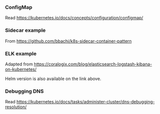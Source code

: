 ### ConfigMap

Read https://kubernetes.io/docs/concepts/configuration/configmap/

### Sidecar example

From https://github.com/bbachi/k8s-sidecar-container-pattern

### ELK example

Adapted from https://coralogix.com/blog/elasticsearch-logstash-kibana-on-kubernetes/

Helm version is also available on the link above.

### Debugging DNS

Read https://kubernetes.io/docs/tasks/administer-cluster/dns-debugging-resolution/